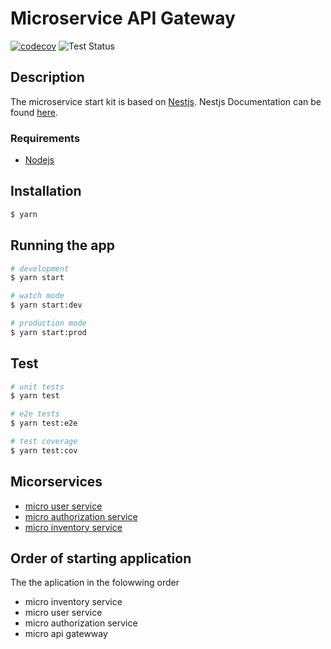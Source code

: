 # Microservice API Gateway
[![codecov](https://codecov.io/gh/Cars45/micro-api-gateway/branch/develop/graph/badge.svg?token=CPMAUIQRZA)](https://codecov.io/gh/Cars45/micro-api-gateway) ![Test Status](https://github.com/Cars45/micro-api-gateway/workflows/Test%20Status/badge.svg)


## Description
The  microservice start kit is based on [Nestjs](https://github.com/nestjs/nest). Nestjs Documentation can be found [here](https://docs.nestjs.com/).

### Requirements
- [Nodejs](https://nodejs.org/en/download/current/)

## Installation

```bash
$ yarn
```

## Running the app

```bash
# development
$ yarn start

# watch mode
$ yarn start:dev

# production mode
$ yarn start:prod
```

## Test

```bash
# unit tests
$ yarn test

# e2e tests
$ yarn test:e2e

# test coverage
$ yarn test:cov
```

## Micorservices
- [micro user service](#)
- [micro authorization service](#)
- [micro inventory service](#)


## Order of starting application
The the aplication in the folowwing order
- micro inventory service
- micro user service
- micro authorization service
- micro api gatewway
